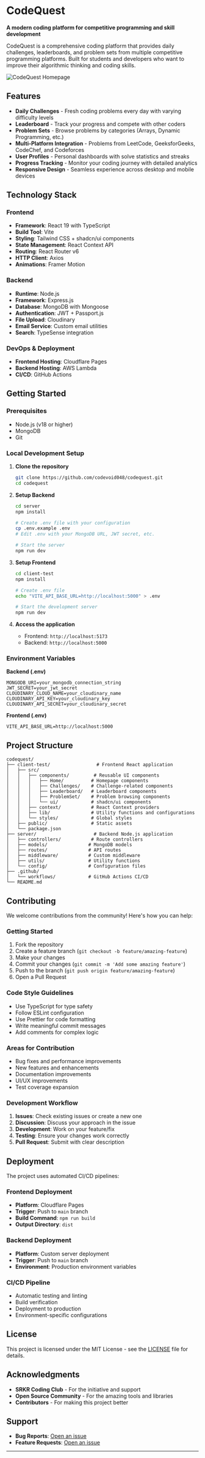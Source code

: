# CodeQuest

**A modern coding platform for competitive programming and skill development**

CodeQuest is a comprehensive coding platform that provides daily challenges, leaderboards, and problem sets from multiple competitive programming platforms. Built for students and developers who want to improve their algorithmic thinking and coding skills.

![CodeQuest Homepage](./homepage.png)

## Features

- **Daily Challenges** - Fresh coding problems every day with varying difficulty levels
- **Leaderboard** - Track your progress and compete with other coders
- **Problem Sets** - Browse problems by categories (Arrays, Dynamic Programming, etc.)
- **Multi-Platform Integration** - Problems from LeetCode, GeeksforGeeks, CodeChef, and Codeforces
- **User Profiles** - Personal dashboards with solve statistics and streaks
- **Progress Tracking** - Monitor your coding journey with detailed analytics
- **Responsive Design** - Seamless experience across desktop and mobile devices

## Technology Stack

### Frontend
- **Framework**: React 19 with TypeScript
- **Build Tool**: Vite
- **Styling**: Tailwind CSS + shadcn/ui components
- **State Management**: React Context API
- **Routing**: React Router v6
- **HTTP Client**: Axios
- **Animations**: Framer Motion

### Backend
- **Runtime**: Node.js
- **Framework**: Express.js
- **Database**: MongoDB with Mongoose
- **Authentication**: JWT + Passport.js
- **File Upload**: Cloudinary
- **Email Service**: Custom email utilities
- **Search**: TypeSense integration

### DevOps & Deployment
- **Frontend Hosting**: Cloudflare Pages
- **Backend Hosting**: AWS Lambda
- **CI/CD**: GitHub Actions

## Getting Started

### Prerequisites
- Node.js (v18 or higher)
- MongoDB
- Git

### Local Development Setup

1. **Clone the repository**
   ```bash
   git clone https://github.com/codevoid048/codequest.git
   cd codequest
   ```

2. **Setup Backend**
   ```bash
   cd server
   npm install
   
   # Create .env file with your configuration
   cp .env.example .env
   # Edit .env with your MongoDB URL, JWT secret, etc.
   
   # Start the server
   npm run dev
   ```

3. **Setup Frontend**
   ```bash
   cd client-test
   npm install
   
   # Create .env file
   echo "VITE_API_BASE_URL=http://localhost:5000" > .env
   
   # Start the development server
   npm run dev
   ```

4. **Access the application**
   - Frontend: `http://localhost:5173`
   - Backend: `http://localhost:5000`

### Environment Variables

**Backend (.env)**
```env
MONGODB_URI=your_mongodb_connection_string
JWT_SECRET=your_jwt_secret
CLOUDINARY_CLOUD_NAME=your_cloudinary_name
CLOUDINARY_API_KEY=your_cloudinary_key
CLOUDINARY_API_SECRET=your_cloudinary_secret
```

**Frontend (.env)**
```env
VITE_API_BASE_URL=http://localhost:5000
```

## Project Structure

```
codequest/
├── client-test/                 # Frontend React application
│   ├── src/
│   │   ├── components/         # Reusable UI components
│   │   │   ├── Home/          # Homepage components
│   │   │   ├── Challenges/    # Challenge-related components
│   │   │   ├── Leaderboard/   # Leaderboard components
│   │   │   ├── ProblemSet/    # Problem browsing components
│   │   │   └── ui/            # shadcn/ui components
│   │   ├── context/           # React Context providers
│   │   ├── lib/               # Utility functions and configurations
│   │   └── styles/            # Global styles
│   ├── public/                # Static assets
│   └── package.json
├── server/                     # Backend Node.js application
│   ├── controllers/           # Route controllers
│   ├── models/               # MongoDB models
│   ├── routes/               # API routes
│   ├── middleware/           # Custom middleware
│   ├── utils/                # Utility functions
│   └── config/               # Configuration files
├── .github/
│   └── workflows/            # GitHub Actions CI/CD
└── README.md
```

## Contributing

We welcome contributions from the community! Here's how you can help:

### Getting Started
1. Fork the repository
2. Create a feature branch (`git checkout -b feature/amazing-feature`)
3. Make your changes
4. Commit your changes (`git commit -m 'Add some amazing feature'`)
5. Push to the branch (`git push origin feature/amazing-feature`)
6. Open a Pull Request

### Code Style Guidelines
- Use TypeScript for type safety
- Follow ESLint configuration
- Use Prettier for code formatting
- Write meaningful commit messages
- Add comments for complex logic

### Areas for Contribution
- Bug fixes and performance improvements
- New features and enhancements
- Documentation improvements
- UI/UX improvements
- Test coverage expansion

### Development Workflow
1. **Issues**: Check existing issues or create a new one
2. **Discussion**: Discuss your approach in the issue
3. **Development**: Work on your feature/fix
4. **Testing**: Ensure your changes work correctly
5. **Pull Request**: Submit with clear description

## Deployment

The project uses automated CI/CD pipelines:

### Frontend Deployment
- **Platform**: Cloudflare Pages
- **Trigger**: Push to `main` branch
- **Build Command**: `npm run build`
- **Output Directory**: `dist`

### Backend Deployment
- **Platform**: Custom server deployment
- **Trigger**: Push to `main` branch
- **Environment**: Production environment variables

### CI/CD Pipeline
- Automatic testing and linting
- Build verification
- Deployment to production
- Environment-specific configurations

## License

This project is licensed under the MIT License - see the [LICENSE](LICENSE) file for details.

## Acknowledgments

- **SRKR Coding Club** - For the initiative and support
- **Open Source Community** - For the amazing tools and libraries
- **Contributors** - For making this project better

## Support

- **Bug Reports**: [Open an issue](https://github.com/codevoid048/codequest/issues)
- **Feature Requests**: [Open an issue](https://github.com/codevoid048/codequest/issues)

---
